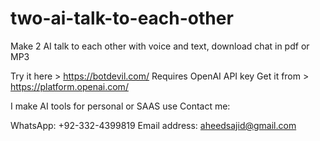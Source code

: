 # two-ai-talk-to-each-other
Make 2 AI talk to each other with voice and text, download chat in pdf or MP3

Try it here > https://botdevil.com/
Requires OpenAI API key
Get it from > https://platform.openai.com/

I make AI tools for personal or SAAS use
Contact me:

WhatsApp: +92-332-4399819
Email address: aheedsajid@gmail.com
